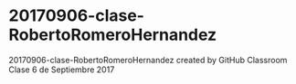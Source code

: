 # 20170906-clase-RobertoRomeroHernandez
20170906-clase-RobertoRomeroHernandez created by GitHub Classroom
Clase 6 de Septiembre 2017
